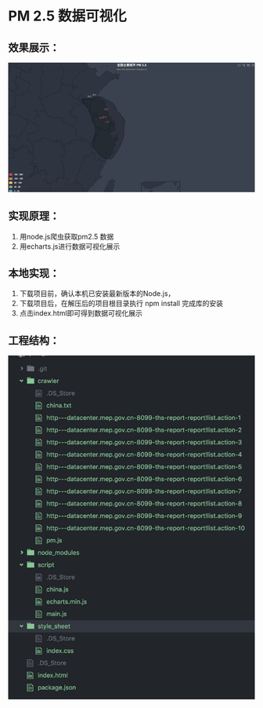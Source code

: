 # PM 2.5 数据可视化
## 效果展示：
![](./example/echarts.gif)

## 实现原理：
1. 用node.js爬虫获取pm2.5 数据
2. 用echarts.js进行数据可视化展示

## 本地实现：
1. 下载项目前，确认本机已安装最新版本的Node.js，
2. 下载项目后，在解压后的项目根目录执行 npm install 完成库的安装
3. 点击index.html即可得到数据可视化展示

## 工程结构：
![](./example/structure.png)
